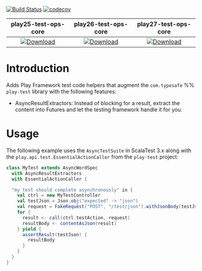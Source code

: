 [![Build Status](https://travis-ci.org/rallyhealth/play-test-ops.svg?branch=master)](https://travis-ci.org/rallyhealth/play-test-ops)
[![codecov](https://codecov.io/gh/rallyhealth/play-test-ops/branch/master/graph/badge.svg)](https://codecov.io/gh/rallyhealth/play-test-ops)

| play25-test-ops-core | play26-test-ops-core | play27-test-ops-core |
| :------------------: | :------------------: | :------------------: |
| [ ![Download](https://api.bintray.com/packages/rallyhealth/maven/play25-test-ops-core/images/download.svg) ](https://bintray.com/rallyhealth/maven/play25-test-ops-core/_latestVersion) | [ ![Download](https://api.bintray.com/packages/rallyhealth/maven/play26-test-ops-core/images/download.svg) ](https://bintray.com/rallyhealth/maven/play26-test-ops-core/_latestVersion) | [ ![Download](https://api.bintray.com/packages/rallyhealth/maven/play27-test-ops-core/images/download.svg) ](https://bintray.com/rallyhealth/maven/play27-test-ops-core/_latestVersion) |

# Introduction

Adds Play Framework test code helpers that augment the `com.typesafe` %% `play-test` library
with the following features:

- AsyncResultExtractors: Instead of blocking for a result, extract the content into Futures
  and let the testing framework handle it for you.

# Usage

The following example uses the `AsyncTestSuite` in ScalaTest 3.x along with the
`play.api.test.EssentialActionCaller` from the `play-test` project:

```scala
class MyTest extends AsyncWordSpec
  with AsyncResultExtractors
  with EssentialActionCaller {

  "my test should complete asynchronously" in {
    val ctrl = new MyTestController
    val testJson = Json.obj("expected" -> "json")
    val request = FakeRequest("POST", "/test/json").withJsonBody(testJson)
    for {
      result <- call(ctrl.testAction, request)
      resultBody <- contentAsJson(result)
    } yield {
      assertResult(testJson) {
        resultBody
      }
    }
  }
}
```
